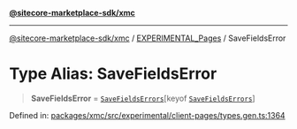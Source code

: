 [**@sitecore-marketplace-sdk/xmc**](../../../../README.md)

***

[@sitecore-marketplace-sdk/xmc](../../../../README.md) / [EXPERIMENTAL\_Pages](../README.md) / SaveFieldsError

# Type Alias: SaveFieldsError

> **SaveFieldsError** = [`SaveFieldsErrors`](SaveFieldsErrors.md)\[keyof [`SaveFieldsErrors`](SaveFieldsErrors.md)\]

Defined in: [packages/xmc/src/experimental/client-pages/types.gen.ts:1364](https://github.com/Sitecore/marketplace-sdk/blob/main/packages/xmc/src/experimental/client-pages/types.gen.ts#L1364)
